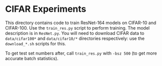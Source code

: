 # CIFAR Experiments

This directory contains code to train ResNet-164 models on CIFAR-10 and CIFAR-100. Use the `train_res.py` script to perform training. The model description is in `ResNet.py`. You will need to download CIFAR data to `data/cifar100*` and `data/cifar10/*` directories respectively: use the `download_*.sh` scripts for this.

To get test set numbers after, call `train_res.py` with `-bsz 500` (to get more accurate batch statistics).
